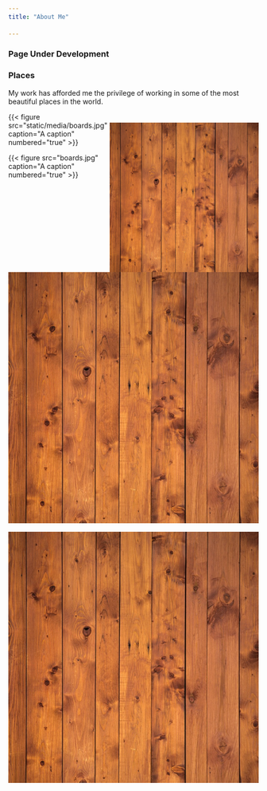 ```yaml
---
title: "About Me"

---
```


### **Page Under Development**


### Places

My work has afforded me the privilege of working in some of the most beautiful places in the world. 


<img align="right" src="static/media/boards.jpg" alt="board" width="300" style="margin-top: 20px">


{{< figure src="static/media/boards.jpg" caption="A caption" numbered="true" >}}


{{< figure src="boards.jpg" caption="A caption" numbered="true" >}}


![screen reader text](boards.jpg "caption")


![screen reader text](static/media/boards.jpg "caption")

